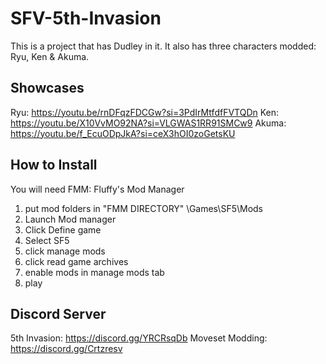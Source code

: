 # SFV-5th-Invasion
This is a project that has Dudley in it. It also has three characters modded: Ryu, Ken &amp; Akuma.

## Showcases
Ryu: https://youtu.be/rnDFqzFDCGw?si=3PdIrMtfdfFVTQDn
Ken: https://youtu.be/X10VvMO92NA?si=VLGWAS1RR91SMCw9
Akuma: https://youtu.be/f_EcuODpJkA?si=ceX3hOI0zoGetsKU

## How to Install
You will need FMM: Fluffy's Mod Manager

1. put mod folders in "FMM DIRECTORY" \Games\SF5\Mods
2. Launch Mod manager
3. Click Define game
4. Select SF5
5. click manage mods
6. click read game archives
7. enable mods in manage mods tab
8. play

## Discord Server
5th Invasion: https://discord.gg/YRCRsqDb
Moveset Modding: https://discord.gg/Crtzresv

